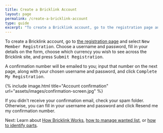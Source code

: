 ```yaml
---
title: Create a Bricklink Account
layout: page
permalink: /create-a-bricklink-account
type: guide
excerpt: "To create a Bricklink account, go to the registration page and select New Member Registration."
---
```


To create a Bricklink account, go to [the registration page](https://www.bricklink.com/regLogin.asp) and select <kbd>New Member Registration</kbd>. Choose a username and password, fill in your details on the form, choose which currency you wish to see across the Bricklink site, and press <kbd>Submit Registration</kbd>.

A confirmation number will be emailed to you; input that number on the next page, along with your chosen username and password, and click <kbd>Complete My Registration</kbd>.

{% include image.html
    title="Account confirmation"
    url="assets/images/confirmation-screen.jpg"
%}

<div class="alert alert-warning">
If you didn't receive your confirmation email, check your spam folder. Otherwise, you can fill in your username and password and click <kdb>Resend me my confirmation number</kdb>.
</div>

<span class="label label-next">Next:</span> Learn about [How Bricklink Works](/how-bricklink-works), [how to manage wanted list](/manage-wanted-lists), or [how to identify parts](/how-to-identify-parts).
